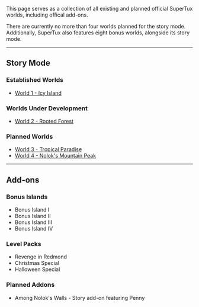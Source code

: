 This page serves as a collection of all existing and planned official SuperTux worlds, including offical add-ons.

There are currently no more than four worlds planned for the story mode. Additionally, SuperTux also features eight
bonus worlds, alongside its story mode.

---

## Story Mode

### Established Worlds
* [World 1 - Icy Island](https://github.com/SuperTux/supertux/wiki/Icy-Island)

### Worlds Under Development

* [World 2 - Rooted Forest](https://github.com/SuperTux/supertux/wiki/Rooted-Forest)

### Planned Worlds

* [World 3 - Tropical Paradise](https://github.com/SuperTux/supertux/wiki/Tropical-Paradise)
* [World 4 - Nolok's Mountain Peak](https://github.com/SuperTux/supertux/wiki/Mountain-Peak)

---

## Add-ons

### Bonus Islands

* Bonus Island I
* Bonus Island II
* Bonus Island III
* Bonus Island IV

### Level Packs

* Revenge in Redmond
* Christmas Special
* Halloween Special

### Planned Addons

* Among Nolok's Walls - Story add-on featuring Penny
